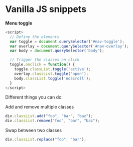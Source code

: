 # Vanilla JS snippets

**Menu toggle**

````javascript
<script>
  // Define the elements
  var toggle = document.querySelector('#nav-toggle');
  var overlay = document.querySelector('#nav-overlay');
  var body = document.querySelector('body');

  // Trigger the classes on click
  toggle.onclick = function() {
    toggle.classList.toggle('active');
    overlay.classList.toggle('open');
    body.classList.toggle('noScroll');
  }
</script>
````

Different things you can do:

Add and remove multiple classes
````javascript
div.classList.add("foo", "bar", "baz");
div.classList.remove("foo", "bar", "baz");
````

Swap between two classes
````javascript
div.classList.replace("foo", "bar");
````
